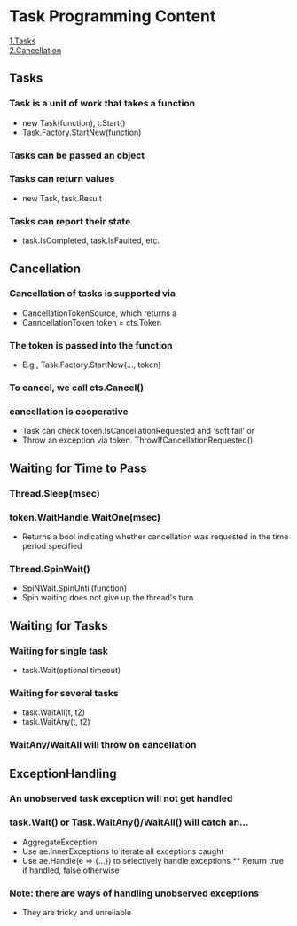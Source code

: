 # Task Programming Content
[1.Tasks](#Tasks)\
[2.Cancellation](#Cancellation)


## Tasks
### Task is a unit of work that takes a function
* new Task(function), t.Start()
* Task.Factory.StartNew(function)

### Tasks can be passed an object
### Tasks can return values
* new Task<T>, task.Result

### Tasks can report their state
* task.IsCompleted, task.IsFaulted, etc.

## Cancellation
### Cancellation of tasks is supported via
* CancellationTokenSource, which returns a
* CanncellationToken token = cts.Token

### The token is passed into the function
* E.g., Task.Factory.StartNew(..., token)

### To cancel, we call cts.Cancel()

### cancellation is cooperative
* Task can check token.IsCancellationRequested and 'soft fail' or
* Throw an exception via token. ThrowIfCancellationRequested()

## Waiting for Time to Pass
### Thread.Sleep(msec)
### token.WaitHandle.WaitOne(msec)
* Returns a bool indicating whether cancellation was requested in the time period specified
### Thread.SpinWait()
* SpiNWait.SpinUntil(function)
* Spin waiting does not give up the thread's turn

## Waiting for Tasks
### Waiting for single task
* task.Wait(optional timeout)
### Waiting for several tasks
* task.WaitAll(t, t2)
* task.WaitAny(t, t2)
### WaitAny/WaitAll will throw on cancellation

## ExceptionHandling
### An unobserved task exception will not get handled
### task.Wait() or Task.WaitAny()/WaitAll() will catch an...
* AggregateException
* Use ae.InnerExceptions to iterate all exceptions caught
* Use ae.Handle(e => {...}) to selectively handle exceptions
** Return true if handled, false otherwise
### Note: there are ways of handling unobserved exceptions
* They are tricky and unreliable

